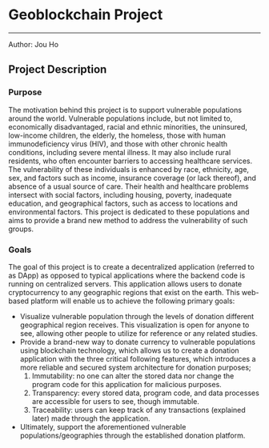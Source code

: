 # Geoblockchain Project
---
Author: Jou Ho

## Project Description

### Purpose
The motivation behind this project is to support vulnerable populations around the world. Vulnerable populations include, but not limited to, economically disadvantaged, racial and ethnic minorities, the uninsured, low-income children, the elderly, the homeless, those with human immunodeficiency virus (HIV), and those with other chronic health conditions, including severe mental illness. It may also include rural residents, who often encounter barriers to accessing healthcare services. The vulnerability of these individuals is enhanced by race, ethnicity, age, sex, and factors such as income, insurance coverage (or lack thereof), and absence of a usual source of care. Their health and healthcare problems intersect with social factors, including housing, poverty, inadequate education, and geographical factors, such as access to locations and environmental factors. This project is dedicated to these populations and aims to provide a brand new method to address the vulnerability of such groups.

### Goals
The goal of this project is to create a decentralized application (referred to as DApp) as opposed to typical applications where the backend code is running on centralized servers. This application allows users to donate cryptocurrency to any geographic regions that exist on the earth. This web-based platform will enable us to achieve the following primary goals:
- Visualize vulnerable population through the levels of donation different geographical region receives. This visualization is open for anyone to see, allowing other people to utilize for reference or any related studies.
- Provide a brand-new way to donate currency to vulnerable populations using blockchain technology, which allows us to create a donation application with the three critical following features, which introduces a more reliable and secured system architecture for donation purposes;
  1. Immutability: no one can alter the stored data nor change the program code for this application for malicious purposes.
  2. Transparency: every stored data, program code, and data processes are accessible for users to see, though immutable.
  3. Traceability: users can keep track of any transactions (explained later) made through the application.
- Ultimately, support the aforementioned vulnerable populations/geographies through the established donation platform.
